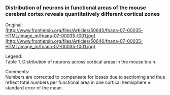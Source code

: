### Distribution of neurons in functional areas of the mouse cerebral cortex reveals quantitatively different cortical zones

Original:  
[http://www.frontiersin.org/files/Articles/50640/fnana-07-00035-HTML/image_m/fnana-07-00035-t001.jpg](http://www.frontiersin.org/files/Articles/50640/fnana-07-00035-HTML/image_m/fnana-07-00035-t001.jpg)

Legend:  
Table 1. Distribution of neurons across cortical areas in the mouse brain.

Comments:  
Numbers are corrected to compensate for losses due to sectioning and thus reflect total numbers per functional area in one cortical hemisphere ± standard error of the mean.
